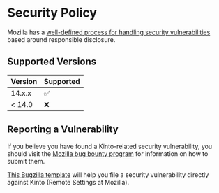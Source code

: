 # Security Policy

Mozilla has a [well-defined process for handling security vulnerabilities](https://www.mozilla.org/en-US/about/governance/policies/security-group/bugs/) based around responsible disclosure.

## Supported Versions

| Version | Supported          |
| ------- | ------------------ |
| 14.x.x  | :white_check_mark: |
| < 14.0  | :x:                |

## Reporting a Vulnerability

If you believe you have found a Kinto-related security vulnerability, you should visit the [Mozilla bug bounty program](https://www.mozilla.org/en-US/security/bug-bounty/) for information on how to submit them.

[This Bugzilla template](https://bugzilla.mozilla.org/enter_bug.cgi?assigned_to=mathieu%40mozilla.com&bug_ignored=0&bug_severity=--&bug_status=NEW&cf_fx_iteration=---&cf_fx_points=---&cf_status_firefox94=---&cf_status_firefox95=---&cf_status_firefox96=---&cf_status_firefox_esr91=---&cf_tracking_firefox94=---&cf_tracking_firefox95=---&cf_tracking_firefox96=---&cf_tracking_firefox_esr91=---&cf_tracking_firefox_relnote=---&cf_tracking_firefox_sumo=---&component=Server%3A%20Remote%20Settings&contenttypemethod=list&contenttypeselection=text%2Fplain&defined_groups=1&filed_via=standard_form&flag_type-37=X&flag_type-607=X&flag_type-708=X&flag_type-721=X&flag_type-737=X&flag_type-748=X&flag_type-787=X&flag_type-800=X&flag_type-803=X&flag_type-846=X&flag_type-864=X&flag_type-936=X&flag_type-947=X&form_name=enter_bug&groups=cloud-services-security&maketemplate=Remember%20values%20as%20bookmarkable%20template&op_sys=Unspecified&priority=--&product=Cloud%20Services&rep_platform=Unspecified&target_milestone=---&version=unspecified) will help you file a security vulnerability directly against Kinto (Remote Settings at Mozilla).
